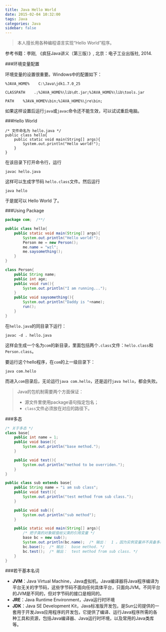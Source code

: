 ```yaml
---
title: Java Hello World
date: 2015-02-04 10:32:00
tags: Java
categories: Java
sidebar: false
---
```


> 本人擅长用各种编程语言实现“Hello World”程序。

参考书籍：李刚, 《疯狂Java讲义（第三版）》, 北京：电子工业出版社, 2014.

<!-- more -->

###环境变量配置

环境变量的设置很重要。Windows中的配置如下：

```
%JAVA_HOME%    C:\Java\jdk1.7.0_25
```

```
CLASSPATH    .;%JAVA_HOME%\lib\dt.jar;%JAVA_HOME%\lib\tools.jar
```

```
PATH    %JAVA_HOME%\bin;%JAVA_HOME%\jre\bin;
```

如果这样设置后运行`java`或`javac`命令还不能生效，可以试试重启电脑。

###Hello World

```
/* 文件命名为 hello.java */
public class hello{
    public static void main(String[] args){
        System.out.println("Hello world!");
    }
}
```

在该目录下打开命令行，运行

```
javac hello.java
```

这样可以生成字节码 `hello.class`文件。然后运行

```
java hello
```
于是就可以 Hello World 了。

###Using Package

```java hello.java
package com;  /**/

public class hello{
    public static void main(String[] args){
        System.out.println("Hello world!");
        Person me = new Person();
        me.name = "wzl";
        me.saysomething();
    }
}

class Person{
    public String name;
    public int age;
    public void run(){
        System.out.println("I am running...");
    }
    public void saysomething(){
        System.out.println("Daddy is "+name);
        run();
    }
}
```
在`hello.java`的同目录下运行：

```
javac -d . hello.java
```

这样会生成一个名为`com`的新目录，里面包括两个`.class`文件：`hello.class`和`Person.class`。

要运行这个hello程序，在`com`的上一级目录下：

```
java com.hello
```

而进入`com`目录后，无论运行`java com.hello`，还是运行`java hello`，都会失败。

> Java的包机制需要两个方面保证：
> + 源文件里使用package语句指定包名；
> + `class`文件必须放在对应的路径下。

###多态

```java sub.java
/* 关于多态 */
class base{
    public int name = 1;
    public void base(){
        System.out.println("base method.");
    }

    public void test(){
        System.out.println("method to be overriden.");
    }
}

public class sub extends base{
    public String name = "i am sub class";
    public void test(){
        System.out.println("test method from sub class.");
    }

    public void sub(){
        System.out.println("sub method");
    }

    public static void main(String[] args){
        /* 把子类的对象赋值给父类的引用变量 */
        base bc = new sub();
        System.out.println(bc.name);  /* 输出：  1 。因为实例变量并不具备多态性。*/
        bc.base();  /* 输出：  base method. */
        bc.test();  /* 输出：  test method from sub class. */
    }
}
```

###若干基本名词
+ __JVM__：Java Virtual Machine，Java虚拟机。Java编译器将Java程序编译为平台无关的字节码，这些字节码不面向任何具体平台，只面向JVM。不同平台的JVM是不同的，但对字节码的接口是相同的。
+ __JRE__：Java Runtime Environment，Java运行时环境
+ __JDK__：Java SE Development Kit，Java标准版开发包，是Sun公司提供的一套用于开发Java应用程序的开发包，它提供了编译、运行Java程序所需的各种工具和资源，包括Java编译器、Java运行时环境，以及常用的Java类库等。
